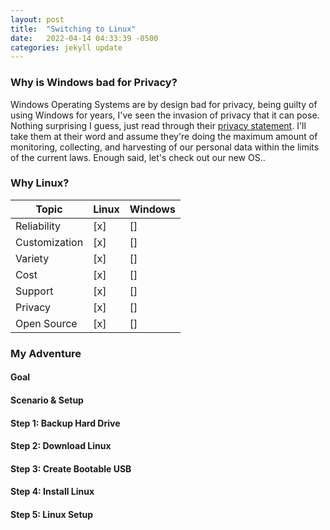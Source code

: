 ```yaml
---
layout: post
title:  "Switching to Linux"
date:   2022-04-14 04:33:39 -0500
categories: jekyll update
---
```

### Why is Windows bad for Privacy?

Windows Operating Systems are by design bad for privacy, being guilty of using Windows for years, I've
seen the invasion of privacy that it can pose. Nothing surprising I guess, just read through their
[privacy statement](https://privacy.microsoft.com/en-us/privacystatement).
I'll take them at their word and assume they're doing the maximum amount of monitoring, collecting, and harvesting
of our personal data within the limits of the current laws. Enough said, let's check out our new OS..

### Why Linux?

| Topic          |  Linux | Windows |
|----------------|--------|---------|
| Reliability    | [x] | [] |
| Customization  | [x] | [] |
| Variety        | [x] | [] |
| Cost           | [x] | [] |
| Support        | [x] | [] |
| Privacy        | [x] | [] |
| Open Source    | [x] | [] |

### My Adventure
#### Goal
#### Scenario & Setup
#### Step 1: Backup Hard Drive
#### Step 2: Download Linux
#### Step 3: Create Bootable USB
#### Step 4: Install Linux
#### Step 5: Linux Setup
